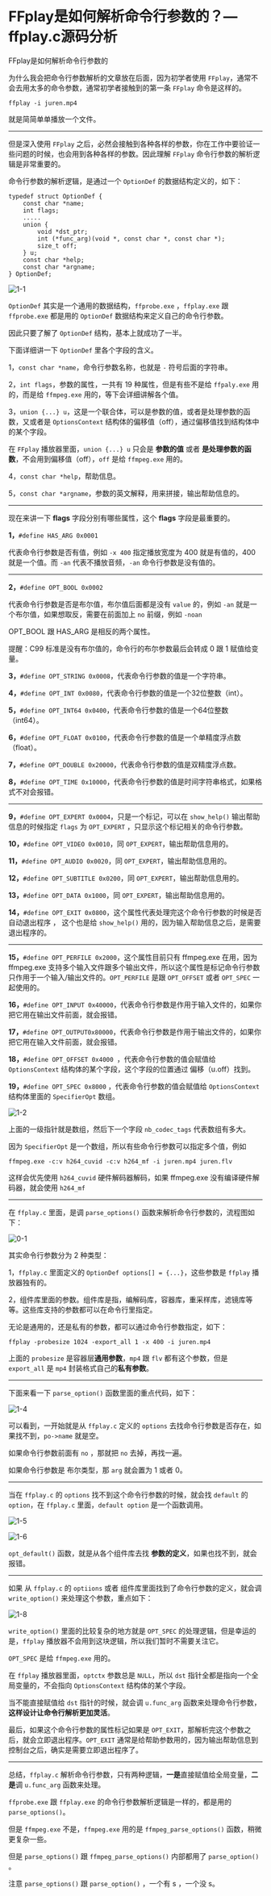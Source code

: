 # FFplay是如何解析命令行参数的？—ffplay.c源码分析

<div id="meta-description---">FFplay是如何解析命令行参数的</div>

为什么我会把命令行参数解析的文章放在后面，因为初学者使用 `FFplay`，通常不会去用太多的命令参数，通常初学者接触到的第一条 `FFplay` 命令是这样的。

```
ffplay -i juren.mp4
```

就是简简单单播放一个文件。

------

但是深入使用 `FFplay` 之后，必然会接触到各种各样的参数，你在工作中要验证一些问题的时候，也会用到各种各样的参数。因此理解 `FFplay` 命令行参数的解析逻辑是非常重要的。

命令行参数的解析逻辑，是通过一个 `OptionDef` 的数据结构定义的，如下：

```
typedef struct OptionDef {
    const char *name;
    int flags;
    .....
    union {
        void *dst_ptr;
        int (*func_arg)(void *, const char *, const char *);
        size_t off;
    } u;
    const char *help;
    const char *argname;
} OptionDef;
```

![1-1](parse_options\1-1.png)

`OptionDef` 其实是一个通用的数据结构，`ffprobe.exe` ，`ffplay.exe`  跟 `ffprobe.exe` 都是用的 `OptionDef` 数据结构来定义自己的命令行参数。

因此只要了解了 `OptionDef` 结构，基本上就成功了一半。

下面详细讲一下 `OptionDef` 里各个字段的含义。

1，`const char *name`，命令行参数名称，也就是 `-` 符号后面的字符串。

2，`int flags`，参数的属性，一共有 19 种属性，但是有些不是给 `ffpaly.exe` 用的，而是给 `ffmpeg.exe` 用的，等下会详细讲解各个值。

3，`union {...} u`，这是一个联合体，可以是参数的值，或者是处理参数的函数，又或者是 `OptionsContext` 结构体的偏移值（off），通过偏移值找到结构体中的某个字段。

在 `FFplay` 播放器里面，`union {...} u` 只会是 **参数的值** 或者 **是处理参数的函数**，不会用到偏移值（off），`off` 是给 `ffmpeg.exe` 用的。

4，`const char *help`，帮助信息。

5，`const char *argname`，参数的英文解释，用来拼接，输出帮助信息的。

------

现在来讲一下 **flags** 字段分别有哪些属性，这个 **flags** 字段是最重要的。

**1，**`#define HAS_ARG 0x0001`

代表命令行参数是否有值，例如 `-x 400` 指定播放宽度为 400 就是有值的，400 就是一个值。而 `-an` 代表不播放音频，`-an` 命令行参数是没有值的。

---

**2，**`#define OPT_BOOL 0x0002`

代表命令行参数是否是布尔值，布尔值后面都是没有 `value` 的，例如 `-an` 就是一个布尔值，如果想取反，需要在前面加上 `no` 前缀，例如 `-noan`

OPT_BOOL 跟 HAS_ARG 是相反的两个属性。

提醒：C99 标准是没有布尔值的，命令行的布尔参数最后会转成 0 跟 1 赋值给变量。

**3，**`#define OPT_STRING 0x0008`，代表命令行参数的值是一个字符串。

**4，**`#define OPT_INT 0x0080`，代表命令行参数的值是一个32位整数（int）。

**5，**`#define OPT_INT64 0x0400`，代表命令行参数的值是一个64位整数（int64）。

**6，**`#define OPT_FLOAT 0x0100`，代表命令行参数的值是一个单精度浮点数（float）。

**7，**`#define OPT_DOUBLE 0x20000`，代表命令行参数的值是双精度浮点数。

**8，**`#define OPT_TIME 0x10000`，代表命令行参数的值是时间字符串格式，如果格式不对会报错。

---

**9，**`#define OPT_EXPERT 0x0004`，只是一个标记，可以在 `show_help()` 输出帮助信息的时候指定 `flags` 为 `OPT_EXPERT` ，只显示这个标记相关的命令行参数。

**10，**`#define OPT_VIDEO 0x0010`，同  `OPT_EXPERT`，输出帮助信息用的。

**11，**`#define OPT_AUDIO 0x0020`，同  `OPT_EXPERT`，输出帮助信息用的。

**12，**`#define OPT_SUBTITLE 0x0200`，同  `OPT_EXPERT`，输出帮助信息用的。

**13，**`#define OPT_DATA 0x1000`，同  `OPT_EXPERT`，输出帮助信息用的。

**14，**`#define OPT_EXIT 0x0800`，这个属性代表处理完这个命令行参数的时候是否自动退出程序 ， 这个也是给 `show_help()` 用的，因为输入帮助信息之后，是需要退出程序的。

---

**15，**`#define OPT_PERFILE 0x2000`，这个属性目前只有 ffmpeg.exe 在用，因为 ffmpeg.exe 支持多个输入文件跟多个输出文件，所以这个属性是标记命令行参数只作用于一个输入/输出文件的。`OPT_PERFILE` 是跟 `OPT_OFFSET` 或者 `OPT_SPEC` 一起使用的。

**16，**`#define OPT_INPUT 0x40000`，代表命令行参数是作用于输入文件的，如果你把它用在输出文件前面，就会报错。

**17，**`#define OPT_OUTPUT0x80000`，代表命令行参数是作用于输出文件的，如果你把它用在输入文件前面，就会报错。

**18，**`#define OPT_OFFSET 0x4000 `，代表命令行参数的值会赋值给 `OptionsContext` 结构体的某个字段，这个字段的位置通过 偏移（u.off）找到。

**19，**`#define OPT_SPEC 0x8000` ，代表命令行参数的值会赋值给 `OptionsContext` 结构体里面的 `SpecifierOpt` 数组。

![1-2](parse_options\1-2.png)

上面的一级指针就是数组，然后下一个字段 `nb_codec_tags` 代表数组有多大。

因为 `SpecifierOpt`  是一个数组，所以有些命令行参数可以指定多个值，例如 

```
ffmpeg.exe -c:v h264_cuvid -c:v h264_mf -i juren.mp4 juren.flv
```

这样会优先使用 `h264_cuvid` 硬件解码器解码，如果 ffmpeg.exe 没有编译硬件解码器，就会使用 `h264_mf`

------

在 `ffplay.c` 里面，是调  `parse_options()` 函数来解析命令行参数的，流程图如下：

![0-1](parse_options\1-3.jpg)

其实命令行参数分为 2 种类型：

1，`ffplay.c` 里面定义的 `OptionDef options[] = {...}`，这些参数是 `ffplay` 播放器独有的。

2，组件库里面的参数。组件库是指，编解码库，容器库，重采样库，滤镜库等等。这些库支持的参数都可以在命令行里指定。

无论是通用的，还是私有的参数，都可以通过命令行参数指定，如下：

```
ffplay -probesize 1024 -export_all 1 -x 400 -i juren.mp4
```

上面的 `probesize` 是容器层**通用参数**，`mp4` 跟 `flv` 都有这个参数，但是 `export_all` 是 `mp4` 封装格式自己的**私有参数**。

------

下面来看一下 `parse_option()` 函数里面的重点代码，如下：

![1-4](parse_options\1-4.png)

可以看到，一开始就是从 `ffplay.c` 定义的 `options` 去找命令行参数是否存在，如果找不到，`po->name` 就是空。

如果命令行参数前面有 `no` ，那就把 `no` 去掉，再找一遍。

如果命令行参数是 布尔类型，那 `arg` 就会置为 1 或者 0。

------

当在 `ffplay.c` 的 `options` 找不到这个命令行参数的时候，就会找 `default` 的 `option`，在 `ffplay.c` 里面，`default option` 是一个函数调用。

![1-5](parse_options\1-5.png)

![1-6](parse_options\1-6.png)

`opt_default()` 函数，就是从各个组件库去找 **参数的定义**，如果也找不到，就会报错。

------

如果 从 `ffplay.c` 的 `optiions` 或者 组件库里面找到了命令行参数的定义，就会调 `write_option()` 来处理这个参数，重点如下：

![1-8](parse_options\1-8.png)

`write_option()` 里面的比较复杂的地方就是 `OPT_SPEC` 的处理逻辑，但是幸运的是，`ffplay` 播放器不会用到这块逻辑，所以我们暂时不需要关注它。

`OPT_SPEC` 是给 `ffmpeg.exe` 用的。

在 `ffplay` 播放器里面，`optctx` 参数总是 `NULL`，所以 `dst` 指针全都是指向一个全局变量的，不会指向 `OptionsContext` 结构体的某个字段。

当不能直接赋值给 `dst` 指针的时候，就会调 `u.func_arg` 函数来处理命令行参数，**这样设计让命令行解析更加灵活**。

最后，如果这个命令行参数的属性标记如果是 `OPT_EXIT`，那解析完这个参数之后，就会立即退出程序。`OPT_EXIT` 通常是给帮助参数用的，因为输出帮助信息到控制台之后，确实是需要立即退出程序了。

---

总结，`ffplay.c` 解析命令行参数，只有两种逻辑，**一是**直接赋值给全局变量，**二是**调  `u.func_arg` 函数来处理。

`ffprobe.exe` 跟 `ffplay.exe` 的命令行参数解析逻辑是一样的，都是用的  `parse_options()`。

但是 `ffmpeg.exe` 不是，`ffmpeg.exe` 用的是 `ffmpeg_parse_options()` 函数，稍微更复杂一些。

但是 `parse_options()` 跟  `ffmpeg_parse_options()`  内部都用了  `parse_option()`  。

注意  `parse_options()` 跟  `parse_option()` ，一个有 s ，一个没 s。

